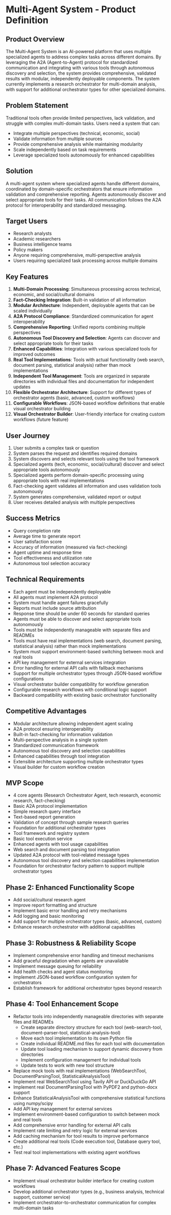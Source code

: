 # Multi-Agent System - Product Definition

## Product Overview
The Multi-Agent System is an AI-powered platform that uses multiple specialized agents to address complex tasks across different domains. By leveraging the A2A (Agent-to-Agent) protocol for standardized communication and integrating with various tools through autonomous discovery and selection, the system provides comprehensive, validated results with modular, independently deployable components. The system currently implements a research orchestrator for multi-domain analysis, with support for additional orchestrator types for other specialized domains.

## Problem Statement
Traditional tools often provide limited perspectives, lack validation, and struggle with complex multi-domain tasks. Users need a system that can:
- Integrate multiple perspectives (technical, economic, social)
- Validate information from multiple sources
- Provide comprehensive analysis while maintaining modularity
- Scale independently based on task requirements
- Leverage specialized tools autonomously for enhanced capabilities

## Solution
A multi-agent system where specialized agents handle different domains, coordinated by domain-specific orchestrators that ensure information validation and comprehensive reporting. Agents autonomously discover and select appropriate tools for their tasks. All communication follows the A2A protocol for interoperability and standardized messaging.

## Target Users
- Research analysts
- Academic researchers
- Business intelligence teams
- Policy makers
- Anyone requiring comprehensive, multi-perspective analysis
- Users requiring specialized task processing across multiple domains

## Key Features
1. **Multi-Domain Processing**: Simultaneous processing across technical, economic, and social/cultural domains
2. **Fact-Checking Integration**: Built-in validation of all information
3. **Modular Architecture**: Independent, deployable agents that can be scaled individually
4. **A2A Protocol Compliance**: Standardized communication for agent interoperability
5. **Comprehensive Reporting**: Unified reports combining multiple perspectives
6. **Autonomous Tool Discovery and Selection**: Agents can discover and select appropriate tools for their tasks
7. **Enhanced Capabilities**: Integration with various specialized tools for improved outcomes
8. **Real Tool Implementations**: Tools with actual functionality (web search, document parsing, statistical analysis) rather than mock implementations
9. **Independent Tool Management**: Tools are organized in separate directories with individual files and documentation for independent updates
10. **Flexible Orchestrator Architecture**: Support for different types of orchestrator agents (basic, advanced, custom workflows)
11. **Configurable Workflows**: JSON-based workflow definitions that enable visual orchestrator building
12. **Visual Orchestrator Builder**: User-friendly interface for creating custom workflows (future feature)

## User Journey
1. User submits a complex task or question
2. System parses the request and identifies required domains
3. System discovers and selects relevant tools using the tool framework
4. Specialized agents (tech, economic, social/cultural) discover and select appropriate tools autonomously
5. Specialized agents perform domain-specific processing using appropriate tools with real implementations
6. Fact-checking agent validates all information and uses validation tools autonomously
7. System generates comprehensive, validated report or output
8. User receives detailed analysis with multiple perspectives

## Success Metrics
- Query completion rate
- Average time to generate report
- User satisfaction score
- Accuracy of information (measured via fact-checking)
- Agent uptime and response time
- Tool effectiveness and utilization rate
- Autonomous tool selection accuracy

## Technical Requirements
- Each agent must be independently deployable
- All agents must implement A2A protocol
- System must handle agent failures gracefully
- Reports must include source attribution
- Response time should be under 60 seconds for standard queries
- Agents must be able to discover and select appropriate tools autonomously
- Tools must be independently manageable with separate files and READMEs
- Tools must have real implementations (web search, document parsing, statistical analysis) rather than mock implementations
- System must support environment-based switching between mock and real tools
- API key management for external services integration
- Error handling for external API calls with fallback mechanisms
- Support for multiple orchestrator types through JSON-based workflow configurations
- Visual orchestrator builder compatibility for workflow generation
- Configurable research workflows with conditional logic support
- Backward compatibility with existing basic orchestrator functionality

## Competitive Advantages
- Modular architecture allowing independent agent scaling
- A2A protocol ensuring interoperability
- Built-in fact-checking for information validation
- Multi-perspective analysis in a single system
- Standardized communication framework
- Autonomous tool discovery and selection capabilities
- Enhanced capabilities through tool integration
- Extensible architecture supporting multiple orchestrator types
- Visual builder for custom workflow creation

## MVP Scope
- 4 core agents (Research Orchestrator Agent, tech research, economic research, fact-checking)
- Basic A2A protocol implementation
- Simple research query interface
- Text-based report generation
- Validation of concept through sample research queries
- Foundation for additional orchestrator types
- Tool framework and registry system
- Basic tool execution service
- Enhanced agents with tool usage capabilities
- Web search and document parsing tool integration
- Updated A2A protocol with tool-related message types
- Autonomous tool discovery and selection capabilities implementation
- Foundation for orchestrator factory pattern to support multiple orchestrator types

## Phase 2: Enhanced Functionality Scope
- Add social/cultural research agent
- Improve report formatting and structure
- Implement basic error handling and retry mechanisms
- Add logging and basic monitoring
- Add support for multiple orchestrator types (basic, advanced, custom)
- Enhance research orchestrator with additional capabilities

## Phase 3: Robustness & Reliability Scope
- Implement comprehensive error handling and timeout mechanisms
- Add graceful degradation when agents are unavailable
- Implement message queuing for reliability
- Add health checks and agent status monitoring
- Implement JSON-based workflow configuration system for orchestrators
- Establish framework for additional orchestrator types beyond research

## Phase 4: Tool Enhancement Scope
- Refactor tools into independently manageable directories with separate files and READMEs
  - Create separate directory structure for each tool (web-search-tool, document-parser-tool, statistical-analysis-tool)
  - Move each tool implementation to its own Python file
  - Create individual README.md files for each tool with documentation
  - Update tool loading mechanism to support dynamic discovery from directories
  - Implement configuration management for individual tools
  - Update tests to work with new tool structure
- Replace mock tools with real implementations (WebSearchTool, DocumentParsingTool, StatisticalAnalysisTool)
- Implement real WebSearchTool using Tavily API or DuckDuckGo API
- Implement real DocumentParsingTool with PyPDF2 and python-docx support
- Enhance StatisticalAnalysisTool with comprehensive statistical functions using numpy/scipy
- Add API key management for external services
- Implement environment-based configuration to switch between mock and real tools
- Add comprehensive error handling for external API calls
- Implement rate limiting and retry logic for external services
- Add caching mechanism for tool results to improve performance
- Create additional real tools (Code execution tool, Database query tool, etc.)
- Test real tool implementations with existing agent workflows

## Phase 7: Advanced Features Scope
- Implement visual orchestrator builder interface for creating custom workflows
- Develop additional orchestrator types (e.g., business analysis, technical support, customer service)
- Implement orchestrator-to-orchestrator communication for complex multi-domain tasks
